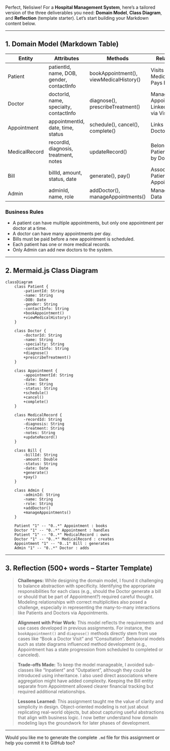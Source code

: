Perfect, Nelisiwe! For a **Hospital Management System**, here’s a tailored version of the three deliverables you need: **Domain Model**, **Class Diagram**, and **Reflection** (template starter). Let’s start building your Markdown content below.

---

## **1. Domain Model (Markdown Table)**

| Entity      | Attributes                                   | Methods                                 | Relationships                                           |
|-------------|----------------------------------------------|-----------------------------------------|---------------------------------------------------------|
| Patient     | patientId, name, DOB, gender, contactInfo    | bookAppointment(), viewMedicalHistory() | Visits Doctor, Has MedicalRecord(s), Pays Bill         |
| Doctor      | doctorId, name, specialty, contactInfo       | diagnose(), prescribeTreatment()        | Manages Appointment(s), Linked to Patient via Visits    |
| Appointment | appointmentId, date, time, status            | schedule(), cancel(), complete()        | Links Patient and Doctor                                |
| MedicalRecord | recordId, diagnosis, treatment, notes     | updateRecord()                          | Belongs to Patient, Created by Doctor                   |
| Bill        | billId, amount, status, date                 | generate(), pay()                       | Associated with Patient and Appointment                 |
| Admin       | adminId, name, role                          | addDoctor(), manageAppointments()       | Manages System Data                                     |

### **Business Rules**

- A patient can have multiple appointments, but only one appointment per doctor at a time.
- A doctor can have many appointments per day.
- Bills must be paid before a new appointment is scheduled.
- Each patient has one or more medical records.
- Only Admin can add new doctors to the system.

---

## **2. Mermaid.js Class Diagram**

```mermaid
classDiagram
    class Patient {
        -patientId: String
        -name: String
        -DOB: Date
        -gender: String
        -contactInfo: String
        +bookAppointment()
        +viewMedicalHistory()
    }

    class Doctor {
        -doctorId: String
        -name: String
        -specialty: String
        -contactInfo: String
        +diagnose()
        +prescribeTreatment()
    }

    class Appointment {
        -appointmentId: String
        -date: Date
        -time: String
        -status: String
        +schedule()
        +cancel()
        +complete()
    }

    class MedicalRecord {
        -recordId: String
        -diagnosis: String
        -treatment: String
        -notes: String
        +updateRecord()
    }

    class Bill {
        -billId: String
        -amount: Double
        -status: String
        -date: Date
        +generate()
        +pay()
    }

    class Admin {
        -adminId: String
        -name: String
        -role: String
        +addDoctor()
        +manageAppointments()
    }

    Patient "1" -- "0..*" Appointment : books
    Doctor "1" -- "0..*" Appointment : handles
    Patient "1" -- "0..*" MedicalRecord : owns
    Doctor "1" -- "0..*" MedicalRecord : creates
    Appointment "1" -- "0..1" Bill : generates
    Admin "1" -- "0..*" Doctor : adds
```

---

## **3. Reflection (500+ words – Starter Template)**

> **Challenges:**
While designing the domain model, I found it challenging to balance abstraction with specificity. Identifying the appropriate responsibilities for each class (e.g., should the Doctor generate a bill or should that be part of Appointment?) required careful thought. Modeling relationships with correct multiplicities also posed a challenge, especially in representing the many-to-many interactions like Patients and Doctors via Appointments.

> **Alignment with Prior Work:**
This model reflects the requirements and use cases developed in previous assignments. For instance, the `bookAppointment()` and `diagnose()` methods directly stem from use cases like “Book a Doctor Visit” and “Consultation”. Behavioral models such as state diagrams influenced method development (e.g., Appointment has a state progression from scheduled to completed or canceled).

> **Trade-offs Made:**
To keep the model manageable, I avoided sub-classes like “Inpatient” and “Outpatient”, although they could be introduced using inheritance. I also used direct associations where aggregation might have added complexity. Keeping the Bill entity separate from Appointment allowed clearer financial tracking but required additional relationships.

> **Lessons Learned:**
This assignment taught me the value of clarity and simplicity in design. Object-oriented modeling is not just about replicating real-world objects, but about capturing useful abstractions that align with business logic. I now better understand how domain modeling lays the groundwork for later phases of development.

---

Would you like me to generate the complete `.md` file for this assignment or help you commit it to GitHub too?
